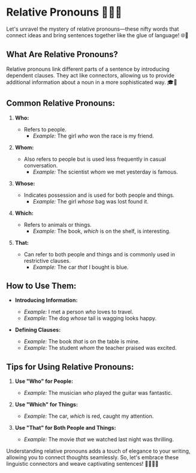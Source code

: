 # Relative Pronouns 🧑‍🤝‍🧑

Let's unravel the mystery of relative pronouns—these nifty words that connect ideas and bring sentences together like the glue of language! 🌐🔗

## What Are Relative Pronouns?

Relative pronouns link different parts of a sentence by introducing dependent clauses. They act like connectors, allowing us to provide additional information about a noun in a more sophisticated way. 🎓🤔

## Common Relative Pronouns:

1. **Who:**

   - Refers to people.
     - _Example:_ The girl _who_ won the race is my friend.

2. **Whom:**

   - Also refers to people but is used less frequently in casual conversation.
     - _Example:_ The scientist _whom_ we met yesterday is famous.

3. **Whose:**

   - Indicates possession and is used for both people and things.
     - _Example:_ The girl _whose_ bag was lost found it.

4. **Which:**

   - Refers to animals or things.
     - _Example:_ The book, _which_ is on the shelf, is interesting.

5. **That:**
   - Can refer to both people and things and is commonly used in restrictive clauses.
     - _Example:_ The car _that_ I bought is blue.

## How to Use Them:

- **Introducing Information:**

  - _Example:_ I met a person _who_ loves to travel.
  - _Example:_ The dog _whose_ tail is wagging looks happy.

- **Defining Clauses:**
  - _Example:_ The book _that_ is on the table is mine.
  - _Example:_ The student _whom_ the teacher praised was excited.

## Tips for Using Relative Pronouns:

1. **Use "Who" for People:**

   - _Example:_ The musician _who_ played the guitar was fantastic.

2. **Use "Which" for Things:**

   - _Example:_ The car, _which_ is red, caught my attention.

3. **Use "That" for Both People and Things:**
   - _Example:_ The movie _that_ we watched last night was thrilling.

Understanding relative pronouns adds a touch of elegance to your writing, allowing you to connect thoughts seamlessly. So, let's embrace these linguistic connectors and weave captivating sentences! 🧑‍🤝‍🧑📝

